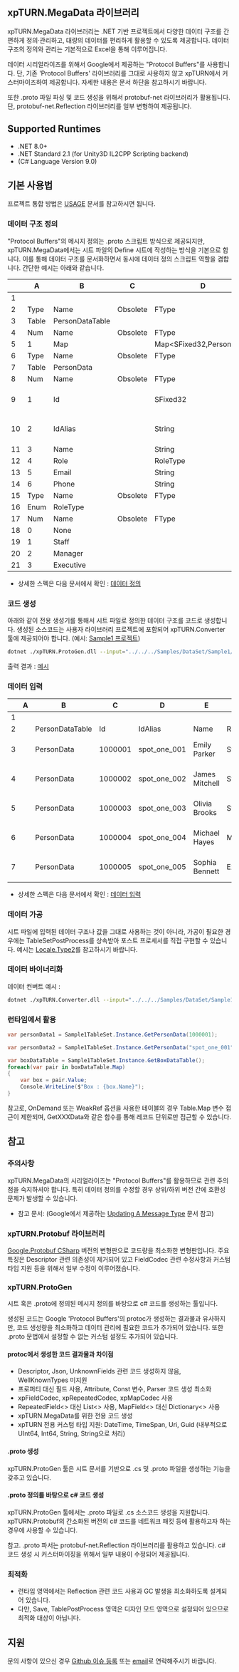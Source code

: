## xpTURN.MegaData 라이브러리
xpTURN.MegaData 라이브러리는 .NET 기반 프로젝트에서 다양한 데이터 구조를 간편하게 정의·관리하고, 대량의 데이터를 편리하게 활용할 수 있도록 제공합니다. 데이터 구조의 정의와 관리는 기본적으로 Excel을 통해 이루어집니다.

데이터 시리얼라이즈를 위해서 Google에서 제공하는 "Protocol Buffers"를 사용합니다. 단, 기존 'Protocol Buffers' 라이브러리를 그대로 사용하지 않고 xpTURN에서 커스터마이즈하여 제공합니다. 자세한 내용은 문서 하단을 참고하시기 바랍니다.

또한 .proto 파일 파싱 및 코드 생성을 위해서 protobuf-net 라이브러리가 활용됩니다. 단, protobuf-net.Reflection 라이브러리를 일부 변형하여 제공됩니다.

## Supported Runtimes
- .NET 8.0+
- .NET Standard 2.1 (for Unity3D IL2CPP Scripting backend)
- (C# Language Version 9.0)

## 기본 사용법
프로젝트 통합 방법은 [USAGE](./doc/USAGE.md) 문서를 참고하시면 됩니다.

### 데이터 구조 정의
"Protocol Buffers"의 메시지 정의는 .proto 스크립트 방식으로 제공되지만, xpTURN.MegaData에서는 시트 파일의 Define 시트에 작성하는 방식을 기본으로 합니다. 이를 통해 데이터 구조를 문서화하면서 동시에 데이터 정의 스크립트 역할을 겸합니다. 간단한 예시는 아래와 같습니다.

|    |  A      |  B               |  C          |  D                           |  E            |  F                                |
| -- | ------- | ---------------- | ----------- | ---------------------------- | ------------- | --------------------------------- |
|  1 |         |                  |             |                              |               |                                   |
|  2 |  Type   |  Name            |  Obsolete   |  FType                       |  ExtraOptions |  Desc                             |
|  3 |  Table  |  PersonDataTable |             |                              |               |                                   |
|  4 |  Num    |  Name            |  Obsolete   |  FType                       |  ExtraOptions |                                   |
|  5 |  1      |  Map             |             |  Map<SFixed32,PersonData>    |               |                                   |
|  6 |  Type   |  Name            |  Obsolete   |  FType                       |  ExtraOptions |                                   |
|  7 |  Table  |  PersonData      |             |                              |               |                                   |
|  8 |  Num    |  Name            |  Obsolete   |  FType                       |  ExtraOptions |                                   |
|  9 |  1      |  Id              |             |  SFixed32                    |               |  Data Index Id                    |
| 10 |  2      |  IdAlias         |             |  String                      |               |  Data Alias Name                  |
| 11 |  3      |  Name            |             |  String                      |               |                                   |
| 12 |  4      |  Role            |             |  RoleType                    |               |                                   |
| 13 |  5      |  Email           |             |  String                      |               |                                   |
| 14 |  6      |  Phone           |             |  String                      |               |                                   |
| 15 |  Type   |  Name            |  Obsolete   |  FType                       |  ExtraOptions |                                   |
| 16 |  Enum   |  RoleType        |             |                              |               |                                   |
| 17 |  Num    |  Name            |  Obsolete   |  FType                       |  ExtraOptions |                                   |
| 18 |  0      |  None            |             |                              |               |                                   |
| 19 |  1      |  Staff           |             |                              |               |                                   |
| 20 |  2      |  Manager         |             |                              |               |                                   |
| 21 |  3      |  Executive       |             |                              |               |                                   |

* 상세한 스펙은 다음 문서에서 확인 : [데이터 정의](./doc/DEFINE.md)

### 코드 생성

아래와 같이 전용 생성기를 통해서 시트 파일로 정의한 데이터 구조를 코드로 생성합니다. 생성된 소스코드는 사용자 라이브러리 프로젝트에 포함되어 xpTURN.Converter 툴에 제공되어야 합니다. (예시: [Sample1 프로젝트](./src/Samples/xpTURN.TableSet.Samples))

```sh
dotnet ./xpTURN.ProtoGen.dll --input="../../../Samples/DataSet/Sample1/[Define]" --output="../../../Samples/xpTURN.TableSet.Samples/Sample1" --output-type="cs;proto" --namespace="Samples" --tableset="Sample1TableSet" --for-datatable
```

출력 결과 : [예시](./src/Samples/xpTURN.TableSet.Samples/Sample1)

### 데이터 입력

|    |  A      |  B               |  C          |  D               |  E               |  F          |  G                 |  H               |
| -- | ------- | ---------------- | ----------- | ---------------- | ---------------- | ----------- | ------------------ | ---------------- |
|  1 |         |                  |             |                  |                  |             |                    |                  |
|  2 |         |  PersonDataTable |  Id         |  IdAlias         |  Name            |  Role       |  Email             |  Phone           |
|  3 |         |  PersonData      |  1000001    |  spot_one_001    |  Emily Parker    |  Staff      |  xxx111@zmall.com  |  (415) 555-0134  |
|  4 |         |  PersonData      |  1000002    |  spot_one_002    |  James Mitchell  |  Staff      |  xxx222@zmall.com  |  (415) 555-0135  |
|  5 |         |  PersonData      |  1000003    |  spot_one_003    |  Olivia Brooks   |  Staff      |  xxx333@zmall.com  |  (415) 555-0136  |
|  6 |         |  PersonData      |  1000004    |  spot_one_004    |  Michael Hayes   |  Manager    |  xxx333@zmall.com  |  (415) 555-0137  |
|  7 |         |  PersonData      |  1000005    |  spot_one_005    |  Sophia Bennett  |  Executive  |  xxx333@zmall.com  |  (415) 555-0138  |

* 상세한 스펙은 다음 문서에서 확인 : [데이터 입력](./doc/DATA.md)

### 데이터 가공
시트 파일에 입력된 데이터 구조나 값을 그대로 사용하는 것이 아니라, 가공이 필요한 경우에는 TableSetPostProcess를 상속받아 포스트 프로세서를 직접 구현할 수 있습니다.
예시는 [Locale.Type2](./src/Tests/xpTURN.TableSet.ForTests/Locale.Type2/LocaleTablePostProcess.cs)를 참고하시기 바랍니다.

### 데이터 바이너리화

데이터 컨버트 예시 : 
```sh
dotnet ./xpTURN.Converter.dll --input="../../../Samples/DataSet/Sample1" --output="../../../Samples/DataSet/Sample1/[Result]" --namespace="Samples" --tableset="Sample1TableSet"
```

### 런타임에서 활용
```cs
var personData1 = Sample1TableSet.Instance.GetPersonData(1000001);
```
```cs
var personData2 = Sample1TableSet.Instance.GetPersonData("spot_one_001");
```
```cs
var boxDataTable = Sample1TableSet.Instance.GetBoxDataTable();
foreach(var pair in boxDataTable.Map)
{
    var box = pair.Value;
    Console.WriteLine($"Box : {box.Name}");
}
```

참고로, OnDemand 또는 WeakRef 옵션을 사용한 테이블의 경우 Table.Map 변수 접근이 제한되며, GetXXXData와 같은 함수를 통해 레코드 단위로만 접근할 수 있습니다.

## 참고

### 주의사항
xpTURN.MegaData의 시리얼라이즈는 "Protocol Buffers"를 활용하므로 관련 주의점을 숙지하셔야 합니다. 특히 데이터 정의를 수정할 경우 상위/하위 버전 간에 호환성 문제가 발생할 수 있습니다.

* 참고 문서: (Google에서 제공하는 [Updating A Message Type](https://protobuf.dev/programming-guides/proto3/#updating) 문서 참고)

### xpTURN.Protobuf 라이브러리
[Google.Protobuf CSharp](https://github.com/protocolbuffers/protobuf/tree/main/csharp/src/Google.Protobuf) 버전의 변형판으로 코드량을 최소화한 변형판입니다. 주요 특징은 Descriptor 관련 의존성이 제거되어 있고 FieldCodec 관련 수정사항과 커스텀 타입 지원 등을 위해서 일부 수정이 이루어졌습니다. 

### xpTURN.ProtoGen
시트 혹은 .proto에 정의된 메시지 정의를 바탕으로 c# 코드를 생성하는 툴입니다.

생성된 코드는 Google 'Protocol Buffers'의 protoc가 생성하는 결과물과 유사하지만, 코드 생성량을 최소화하고 데이터 관리에 필요한 코드가 추가되어 있습니다. 또한 .proto 문법에서 설정할 수 없는 커스텀 설정도 추가되어 있습니다.

#### protoc에서 생성한 코드 결과물과 차이점
* Descriptor, Json, UnknownFields 관련 코드 생성하지 않음, WellKnownTypes 미지원
* 프로퍼티 대신 필드 사용, Attribute, Const 변수, Parser 코드 생성 최소화
* xpFieldCodec, xpRepeatedCodec, xpMapCodec 사용
* RepeatedField<> 대신 List<> 사용, MapField<> 대신 Dictionary<> 사용
* xpTURN.MegaData를 위한 전용 코드 생성
* xpTURN 전용 커스텀 타입 지원: DateTime, TimeSpan, Uri, Guid (내부적으로 UInt64, Int64, String, String으로 처리)

#### .proto 생성
xpTURN.ProtoGen 툴은 시트 문서를 기반으로 .cs 및 .proto 파일을 생성하는 기능을 갖추고 있습니다.

#### .proto 정의를 바탕으로 c# 코드 생성
xpTURN.ProtoGen 툴에서는 .proto 파일로 .cs 소스코드 생성을 지원합니다. xpTURN.Protobuf의 간소화된 버전의 c# 코드를 네트워크 패킷 등에 활용하고자 하는 경우에 사용할 수 있습니다.

참고. .proto 파서는 protobuf-net.Reflection 라이브러리를 활용하고 있습니다. c# 코드 생성 시 커스터마이징을 위해서 일부 내용이 수정되어 제공됩니다.

### 최적화
* 런타임 영역에서는 Reflection 관련 코드 사용과 GC 발생을 최소화하도록 설계되어 있습니다.
* 다만, Save, TablePostProcess 영역은 디자인 모드 영역으로 설정되어 있으므로 최적화 대상이 아닙니다.

## 지원
문의 사항이 있으신 경우 [Github 이슈 등록](https://github.com/xpTURN/xpTURN/issues) 또는 [email](mailto:xpTURN@gmail.com)로 연락해주시기 바랍니다.
